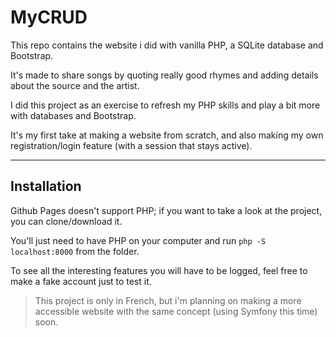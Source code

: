 # MyCRUD
This repo contains the website i did with vanilla PHP, a SQLite database and Bootstrap.

It's made to share songs by quoting really good rhymes and adding details about the source and the artist.

I did this project as an exercise to refresh my PHP skills and play a bit more with databases and Bootstrap.

It's my first take at making a website from scratch, and also making my own registration/login feature (with a session that stays active). 

---

## Installation
Github Pages doesn't support PHP; if you want to take a look at the project, you can clone/download it.

You'll just need to have PHP on your computer and run ```php -S localhost:8000``` from the folder.

To see all the interesting features you will have to be logged, feel free to make a fake account just to test it.


> This project is only in French, but i'm planning on making a more accessible website with the same concept (using Symfony this time) soon.
